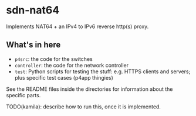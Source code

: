 # sdn-nat64

Implements NAT64 + an IPv4 to IPv6 reverse http(s) proxy.

## What's in here

* `p4src`: the code for the switches
* `controller`: the code for the network controller
* `test`: Python scripts for testing the stuff: e.g. HTTPS clients and servers; plus specific test cases (p4app thingies)

See the README files inside the directories for information about the specific parts.

TODO(kamila): describe how to run this, once it is implemented.
